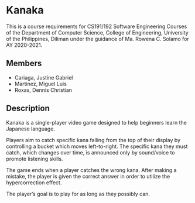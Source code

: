 # Kanaka

This is a course requirements for CS191/192 Software Engineering Courses of the Department of Computer Science, College of Engineering, University of the Philippines, Diliman under the guidance of Ma. Rowena C. Solamo for AY 2020-2021.

## Members
- Cariaga, Justine Gabriel
- Martinez, Miguel Luis
- Roxas, Dennis Christian

## Description
Kanaka is a single-player video game designed to help beginners learn the Japanese language. 

Players aim to catch specific kana falling from the top of their display by controlling a bucket which moves left-to-right. The specific kana they must catch, which changes over time, is announced only by sound/voice to promote listening skills.
 
The game ends when a player catches the wrong kana. After making a mistake, the player is given the correct answer in order to utilize the hypercorrection effect. 

The player’s goal is to play for as long as they possibly can.  
